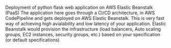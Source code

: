 Deployment of python flask web application on AWS Elastic Beanstalk (PaaS)
The application here goes through a CI/CD architecture, in AWS CodePipeline and gets deployed on AWS Elastic Beanstalk. 
This is very fast way of achieving high avialability and low latency of your application.
Elastic Beanstalk would provision the infrastructure (load balancers, Auto scaling groups, EC2 instances, security groups, etc.) based on your specification (or default specifications)
